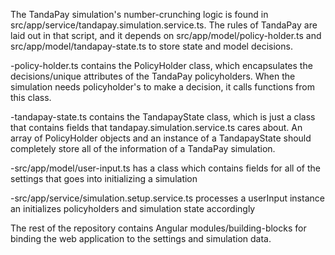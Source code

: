 The TandaPay simulation's number-crunching logic is found in src/app/service/tandapay.simulation.service.ts. The rules of TandaPay are laid out in that script, and it depends on src/app/model/policy-holder.ts and src/app/model/tandapay-state.ts to store state and model decisions.

-policy-holder.ts contains the PolicyHolder class, which encapsulates the decisions/unique attributes of the TandaPay policyholders. When the simulation needs policyholder's to make a decision, it calls functions from this class.

-tandapay-state.ts contains the TandapayState class, which is just a class that contains fields that tandapay.simulation.service.ts cares about. An array of PolicyHolder objects and an instance of a TandapayState should completely store all of the information of a TandaPay simulation.

-src/app/model/user-input.ts has a class which contains fields for all of the settings that goes into initializing a simulation

-src/app/service/simulation.setup.service.ts processes a userInput instance an initializes policyholders and simulation state accordingly

The rest of the repository contains Angular modules/building-blocks for binding the web application to the settings and simulation data.
